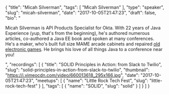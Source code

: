 {
  "title": "Micah Silverman",
  "tags": [
    "Micah Silverman"
  ],
  "type": "speaker",
  "slug": "micah-silverman",
  "date": "2017-10-05T21:47:23",
  "draft": false,
  "bio": "<p>Micah Silverman is API Products Specialist for Okta. With 22 years of Java Experience (yup, that's from the beginning), he's authored numerous articles, co-authored a Java EE book and spoken at many conferences. He's a maker, who's built full size MAME arcade cabinets and repaired [old electronic games](http://afitnerd.com/2011/10/16/weekend-project-fix-dark-tower/). He brings his love of all things Java to a conference near you!</p>",
  "recordings": [
    {
      "title": "SOLID Principles in Action: from Slack to Twilio",
      "slug": "solid-principles-in-action-from-slack-to-twilio",
      "thumbnail": "https://i.vimeocdn.com/video/660013618_295x166.jpg",
      "date": "2017-10-05T21:47:23",
      "meetups": [
        {
          "name": "Little Rock Tech Fest",
          "slug": "little-rock-tech-fest"
        }
      ],
      "tags": [
        {
          "name": "SOLID",
          "slug": "solid"
        }
      ]
    }
  ]
}